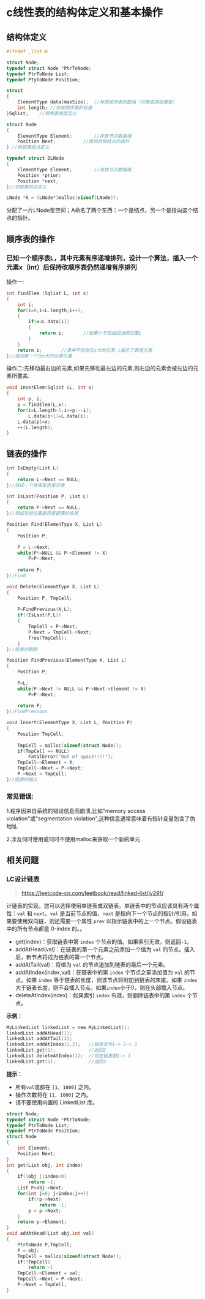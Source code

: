 # c线性表的结构体定义和基本操作

## 结构体定义

```c
#ifndef _list-H

struct Node;
typedef struct Node *PtrToNode;
typedef PtrToNode List;
typedef PtyToNode Position;
```



```c
struct
{
    ElementType data[maxSize];  //存放顺序表的数组（可换成其他类型）
    int length;	//存放顺序表的长度
}Sqlist;	//顺序表类型定义
```

```c
struct Node
{
	ElementType Element;		//存放节点数据域
	Position Next;			//指向后继结点的指针
} //单链表结点定义
```

```c
typedef struct DLNode
{
	ElementType Element;		//存放节点数据域
	Position *prior;
	Position *next;
}//双链表结点定义
```

```c
LNode *A = (LNode*)malloc(sizeof(LNode));
```

分配了一片LNode型空间；A命名了两个东西：一个是结点，另一个是指向这个结点的指针。 



## 顺序表的操作

### 已知一个顺序表L，其中元素有序递增排列，设计一个算法，插入一个元素x（int）后保持改顺序表仍然递增有序排列

操作一:

```c
int findElem (Sqlist L, int x)
{
	int i;
	for(i=0;i<L.length;i++);
	{
		if(x<L.data[i])
        {
            return i;		//如果小于则返回当前位置i
        }
	}
    return i;		//表中不存在比x大的元素,i指示了表尾元素
}//返回第一个比x大的元素位置
```

操作二:先移动最右边的元素,如果先移动最左边的元素,则右边的元素会被左边的元素所覆盖.

```c
void inserElem(Sqlist &L, int x)
{
	int p, i;
	p = findElem(L,x);
	for(i=L.length-1;i>=p;--i);
		L.data[i+1]=L.data[i];
	L.data[p]=x;
	++(L.length);
}
```



## 链表的操作

```c
int IsEmpty(List L)
{
    return L->Next == NULL;
}//测试一个链表是否是空表
```

```c
int IsLast(Position P, List L)
{
	return P->Next == NULL;
}//测试当前位置是否是链表的末尾
```

```c
Position Find(ElemenType X, List L)
{
	Position P;
	
	P = L->Next;
	while(P!=NULL && P->Element != X)
        P=P->Next;
    
    return P;
}//Find
```

```c
void Delete(ElementType X, List L)
{
    Position P, TmpCell;
    
    P=FindPrevious(X,L);
    if(!IsLast(P,L))
    {
        TmpCell = P->Next;
        P-Next = TmpCell->Next;
        free(TmpCell);
    }
}//链表的删除
```

```c
Position FindPrevious(ElementType X, List L)
{
    Position P;
    
    P=L;
    while(P->Next != NULL && P->Next->Element != X)
        P=P->Next;
    
    return P;
}//FindPrevious
```

```c
void Insert(ElementType X, List L, Position P)
{
	Position TmpCell;
    
    TmpCell = malloc(sizeof(struct Node));
    if(TmpCell == NULL)
        FatalError("Out of space!!!!");
    TmpCell->Element = X;
    TmpCell->Next = P->Next;
    P->Next = TmpCell;
}//链表的插入
```

### 常见错误:

1.程序因来自系统的错误信息而崩溃,比如"memory access violation"或"segmentation violation",这种信息通常意味着有指针变量包含了伪地址.

2.涉及何时使用或何时不使用malloc来获取一个新的单元.



## 相关问题

### LC设计链表

> https://leetcode-cn.com/leetbook/read/linked-list/jy291/

计链表的实现。您可以选择使用单链表或双链表。单链表中的节点应该具有两个属性：`val` 和 `next`。`val` 是当前节点的值，`next` 是指向下一个节点的指针/引用。如果要使用双向链，则还需要一个属性 `prev` 以指示链表中的上一个节点。假设链表中的所有节点都是 0-index 的。。

- get(index)：获取链表中第 `index` 个节点的值。如果索引无效，则返回`-1`。
- addAtHead(val)：在链表的第一个元素之前添加一个值为 `val` 的节点。插入后，新节点将成为链表的第一个节点。
- addAtTail(val)：将值为 `val` 的节点追加到链表的最后一个元素。
- addAtIndex(index,val)：在链表中的第 `index` 个节点之前添加值为 `val` 的节点。如果 `index` 等于链表的长度，则该节点将附加到链表的末尾。如果 `index` 大于链表长度，则不会插入节点。如果`index`小于0，则在头部插入节点。
- deleteAtIndex(index)：如果索引 `index` 有效，则删除链表中的第 `index` 个节点。

 **示例：**

```c
MyLinkedList linkedList = new MyLinkedList();
linkedList.addAtHead(1);
linkedList.addAtTail(3);
linkedList.addAtIndex(1,2);   //链表变为1-> 2-> 3
linkedList.get(1);            //返回2
linkedList.deleteAtIndex(1);  //现在链表是1-> 3
linkedList.get(1);            //返回3
```

**提示：**

- 所有`val`值都在 `[1, 1000]` 之内。
- 操作次数将在 `[1, 1000]` 之内。
- 请不要使用内置的 LinkedList 库。

```c
struct Node;
typedef struct Node *PtrToNode;
typedef PtrToNode List;
typedef PtrToNode Position;
struct Node
{
    int Element;
    Position Next;
}
int get(List obj, int index)
{
    if(!obj ||index<0)
        return -1;
    List P=obj->Next;
    for(int j=0; j<index;j++){
        if(!p->Next)
            return -1;
        p = p->Next;
    }
    return p->Element;
}
void addAtHead(List obj,int val)
{
    PtrToNode P,TmpCell;
    P = obj;
    TmpCell = mallco(sizeof(struct Node));
    if(!TmpCell)
        return -1
    TmpCell->Element = val;
    TmpCell->Next = P->Next;
    P->Next = TmpCell;
}
```

